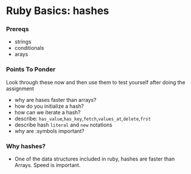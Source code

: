 # Ruby Basics: hashes

### Prereqs
- strings
- conditionals
- arays


### Points To Ponder

Look through these now and then use them to test yourself after doing the assignment


* why are hases faster than arrays?
* how do you initialize a hash?
* how can we iterate a hash?
* describe: `has_value`,`has_key`,`fetch`,`values_at`,`delete`,`frst`
* describe hash `literal` and `new` notations
* why are :symbols important?


### Why hashes?
- One of the data structures included in ruby, hashes are faster than Arrays. Speed is important.

